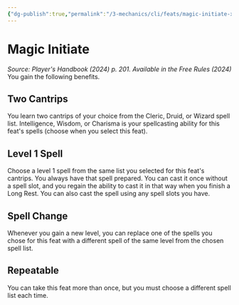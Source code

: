 ```yaml
---
{"dg-publish":true,"permalink":"/3-mechanics/cli/feats/magic-initiate-xphb/","tags":["ttrpg-cli/compendium/src/5e/xphb","ttrpg-cli/feat"],"noteIcon":""}
---
```


# Magic Initiate
*Source: Player's Handbook (2024) p. 201. Available in the Free Rules (2024)*  
You gain the following benefits.

## Two Cantrips

You learn two cantrips of your choice from the Cleric, Druid, or Wizard spell list. Intelligence, Wisdom, or Charisma is your spellcasting ability for this feat's spells (choose when you select this feat).

## Level 1 Spell

Choose a level 1 spell from the same list you selected for this feat's cantrips. You always have that spell prepared. You can cast it once without a spell slot, and you regain the ability to cast it in that way when you finish a Long Rest. You can also cast the spell using any spell slots you have.

## Spell Change

Whenever you gain a new level, you can replace one of the spells you chose for this feat with a different spell of the same level from the chosen spell list.

## Repeatable

You can take this feat more than once, but you must choose a different spell list each time.